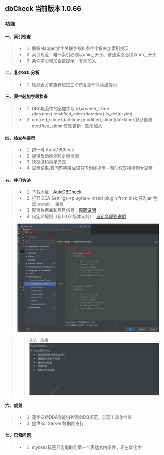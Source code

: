 ## dbCheck 当前版本 1.0.66
### 功能
#### 一、索引检查
> - 1) 解析Mapper文件关联字段和条件字段未加索引提示
> - 2) 索引规范：唯一索引必须以uniq_ 开头、普通索引必须以 idx_ 开头 
> - 3) 条件字段增加函数提示  - 暂未加入

#### 二、复杂SQL分析
> - 1) 检测表关联查询超过三个的复杂SQL给出提示

#### 三、表中必加字段检查
> - 1) DBA规范中的必加字段 id,created_stime (datetime),modified_stime(datetime),is_del(tinyint)<br>
> - 2) created_stime (datetime),modified_stime(datetime) 默认值和modified_stime 修改更新 - 暂未加入

#### 四、检查与提示
> - 1) 统一叫 AutoDBCheck
> - 2) 提供改动检测和全量检测
> - 3) 快捷键和菜单方式
> - 4) 显示结果,有问题字段或语句下划线提示 - 暂时仅支持控制台显示

#### 五、使用方法
> - 1) 下载地址：[AutoDBCheck](https://github.com/AutohomeCorp/dbCheck/releases)
> - 2) 打开IDEA Settings->plugins-> install plugin from disk,导入jar 包后(install)，重启
> - 3) 配置数据库和项目信息：[配置说明](https://github.com/AutohomeCorp/dbCheck/wiki/配置说明)
> - 4) 自定义规则（自1.0.61版本支持）：[自定义规则说明](https://github.com/AutohomeCorp/dbCheck/wiki/自定义规则说明)

>   ![setting](/doc/image/settings.png)
       
>   > 3.3、结果
       ![result](/doc/image/result.png)

#### 六、规划
> - 1) 逐步支持DBA和能够检测的DB规范，实现工具化检查
> - 2) 提供Sql Server 数据库支持

#### 七、已知问题
> - 1) mybatis标签<choost>只能提取到第一个表达式内条件，正在优化中